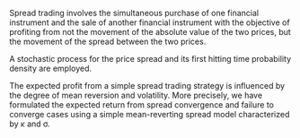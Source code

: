 Spread trading involves the simultaneous purchase of one financial instrument and the sale of another financial instrument with the objective of profiting from not the movement of the absolute value of the two prices, but the movement of the spread between the two prices.

A stochastic process for the price spread and its first hitting time probability density are employed.

The expected profit from a simple spread trading strategy is influenced by the degree of mean reversion and volatility. More precisely, we have formulated the expected return from spread convergence and failure to converge cases using a simple mean-reverting spread model characterized by κ and σ.
